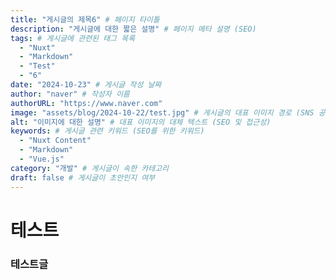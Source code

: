 ```yaml
---
title: "게시글의 제목6" # 페이지 타이틀
description: "게시글에 대한 짧은 설명" # 페이지 메타 설명 (SEO)
tags: # 게시글에 관련된 태그 목록
  - "Nuxt"
  - "Markdown"
  - "Test"
  - "6"
date: "2024-10-23" # 게시글 작성 날짜
author: "naver" # 작성자 이름
authorURL: "https://www.naver.com"
image: "assets/blog/2024-10-22/test.jpg" # 게시글의 대표 이미지 경로 (SNS 공유 시 사용 가능)
alt: "이미지에 대한 설명" # 대표 이미지의 대체 텍스트 (SEO 및 접근성)
keywords: # 게시글 관련 키워드 (SEO를 위한 키워드)
  - "Nuxt Content"
  - "Markdown"
  - "Vue.js"
category: "개발" # 게시글이 속한 카테고리
draft: false # 게시글이 초안인지 여부
---
```


# 테스트

### 테스트글
